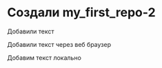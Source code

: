 ﻿# Создали  my_first_repo-2

Добавили текст

Добавили текст через веб браузер

Добавим текст локально